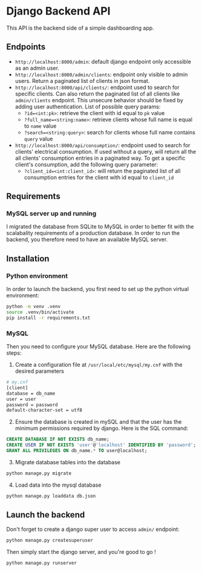 Django Backend API
====================

This API is the backend side of a simple dashboarding app.

Endpoints
------------

- `http://localhost:8000/admin`: default django endpoint only accessible as an admin user.
- `http://localhost:8000/admin/clients`: endpoint only visible to admin users. Return a paginated list of clients in json format.
- `http://localhost:8000/api/clients/`: endpoint used to search for specific clients. Can also return the paginated list of all clients like `admin/clients` endpoint. This unsecure  behavior should be fixed by adding user authentication. List of possible query params:
    - `?id=<int:pk>`: retrieve the client with id equal to `pk` value
    - `?full_name=<string:name>`: retrieve clients whose full name is equal to `name` value
    - `?search=<string:query>`: search for clients whose full name contains `query` value
- `http://localhost:8000/api/consumption/`: endpoint used to search for clients' electrical consumption. If used without a query, will return all the all clients' consumption entries in a paginated way. To get a specific client's consumption, add the following query parameter:
    - `?client_id=<int:client_id>`: will return the paginated list of all consumption entries for the client with id equal to `client_id`


Requirements 
------------

### MySQL server up and running

I migrated the database from SQLite to MySQL in order to better fit with the scalabality requirements of a production database.
In order to run the backend, you therefore need to have an available MySQL server.

Installation
------------

### Python environment

In order to launch the backend, you first need to set up the python virtual environment:
``` bash
python -m venv .venv
source .venv/bin/activate
pip install -r requirements.txt
```
### MySQL
Then you need to configure your MySQL database. Here are the following steps:

1. Create a configuration file at `/usr/local/etc/mysql/my.cnf` with the desired parameters

``` bash
# my.cnf
[client]
database = db_name
user = user
password = password
default-character-set = utf8
```

2. Ensure the database is created in mySQL and that the user has the minimum permissions required by django. Here is the SQL command:

``` sql
CREATE DATABASE IF NOT EXISTS db_name;
CREATE USER IF NOT EXISTS 'user'@'localhost' IDENTIFIED BY 'password';
GRANT ALL PRIVILEGES ON db_name.* TO user@localhost;
```

3. Migrate database tables into the database
```bash
python manage.py migrate
```

4. Load data into the mysql database
``` bash
python manage.py loaddata db.json
```

Launch the backend
--------------

Don't forget to create a django super user to access `admin/` endpoint:
``` bash
python manage.py createsuperuser
```

Then simply start the django server, and you're good to go !

``` bash
python manage.py runserver
```
